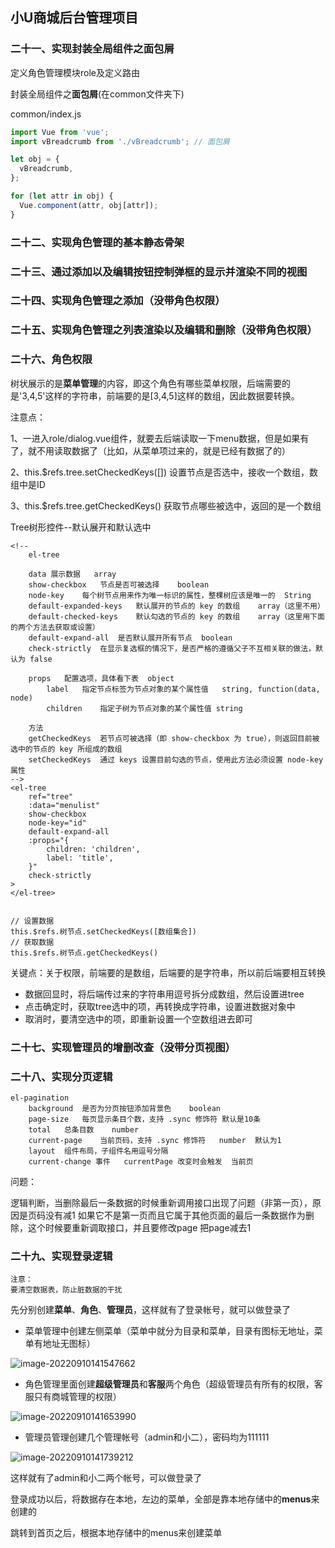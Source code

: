 ## 小U商城后台管理项目



### 二十一、实现封装全局组件之面包屑

定义角色管理模块role及定义路由

封装全局组件之**面包屑**(在common文件夹下)

common/index.js

```js
import Vue from 'vue';
import vBreadcrumb from './vBreadcrumb'; // 面包屑

let obj = {
  vBreadcrumb,
};

for (let attr in obj) {
  Vue.component(attr, obj[attr]);
}
```





### 二十二、实现角色管理的基本静态骨架

### 二十三、通过添加以及编辑按钮控制弹框的显示并渲染不同的视图





### 二十四、实现角色管理之添加（没带角色权限）





### 二十五、实现角色管理之列表渲染以及编辑和删除（没带角色权限）





### 二十六、角色权限

树状展示的是**菜单管理**的内容，即这个角色有哪些菜单权限，后端需要的是'3,4,5'这样的字符串，前端要的是[3,4,5]这样的数组，因此数据要转换。



注意点：

1、一进入role/dialog.vue组件，就要去后端读取一下menu数据，但是如果有了，就不用读取数据了（比如，从菜单项过来的，就是已经有数据了的）

2、this.$refs.tree.setCheckedKeys([])   设置节点是否选中，接收一个数组，数组中是ID

3、this.$refs.tree.getCheckedKeys()     获取节点哪些被选中，返回的是一个数组



Tree树形控件--默认展开和默认选中

```vue
<!-- 
    el-tree

    data 展示数据	array
    show-checkbox	节点是否可被选择	boolean
    node-key	每个树节点用来作为唯一标识的属性，整棵树应该是唯一的	String
    default-expanded-keys	默认展开的节点的 key 的数组	array（这里不用）
    default-checked-keys	默认勾选的节点的 key 的数组	array（这里用下面的两个方法去获取或设置）
    default-expand-all	是否默认展开所有节点	boolean
	check-strictly	在显示复选框的情况下，是否严格的遵循父子不互相关联的做法，默认为 false

    props	配置选项，具体看下表	object
     	label	指定节点标签为节点对象的某个属性值	string, function(data, node)
     	children	指定子树为节点对象的某个属性值	string
	
	方法
    getCheckedKeys	若节点可被选择（即 show-checkbox 为 true），则返回目前被选中的节点的 key 所组成的数组
    setCheckedKeys	通过 keys 设置目前勾选的节点，使用此方法必须设置 node-key 属性
-->
<el-tree
	ref="tree"
    :data="menulist"
    show-checkbox
    node-key="id"
    default-expand-all
    :props="{
        children: 'children',
        label: 'title',
    }"
    check-strictly
>
</el-tree>


// 设置数据
this.$refs.树节点.setCheckedKeys([数组集合])
// 获取数据
this.$refs.树节点.getCheckedKeys()
```

关键点：关于权限，前端要的是数组，后端要的是字符串，所以前后端要相互转换

- 数据回显时，将后端传过来的字符串用逗号拆分成数组，然后设置进tree
- 点击确定时，获取tree选中的项，再转换成字符串，设置进数据对象中
- 取消时，要清空选中的项，即重新设置一个空数组进去即可







### 二十七、实现管理员的增删改查（没带分页视图）

### 二十八、实现分页逻辑

```
el-pagination
    background	是否为分页按钮添加背景色	boolean
    page-size	每页显示条目个数，支持 .sync 修饰符 默认是10条
    total	总条目数	number
    current-page	当前页码，支持 .sync 修饰符	number	默认为1
    layout	组件布局，子组件名用逗号分隔
    current-change 事件	currentPage 改变时会触发	当前页
```



问题：

逻辑判断，当删除最后一条数据的时候重新调用接口出现了问题（非第一页），原因是页码没有减1
如果它不是第一页而且它属于其他页面的最后一条数据作为删除，这个时候要重新调取接口，并且要修改page 把page减去1





### 二十九、实现登录逻辑

```
注意：
要清空数据表，防止脏数据的干扰
```

先分别创建**菜单**、**角色**、**管理员**，这样就有了登录帐号，就可以做登录了

- 菜单管理中创建左侧菜单（菜单中就分为目录和菜单，目录有图标无地址，菜单有地址无图标）

![image-20220910141547662](/public/img/fourthStage/eleven/image-20220910141547662.png)

- 角色管理里面创建**超级管理员**和**客服**两个角色（超级管理员有所有的权限，客服只有商城管理的权限）

![image-20220910141653990](/public/img/fourthStage/eleven/image-20220910141653990.png)

- 管理员管理创建几个管理帐号（admin和小二），密码均为111111

![image-20220910141739212](/public/img/fourthStage/eleven/image-20220910141739212.png)



这样就有了admin和小二两个帐号，可以做登录了

登录成功以后，将数据存在本地，左边的菜单，全部是靠本地存储中的**menus**来创建的

跳转到首页之后，根据本地存储中的menus来创建菜单